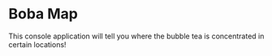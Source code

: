<h1> Boba Map </h1>
<p>This console application will tell you where the bubble tea is concentrated in certain locations! </p>